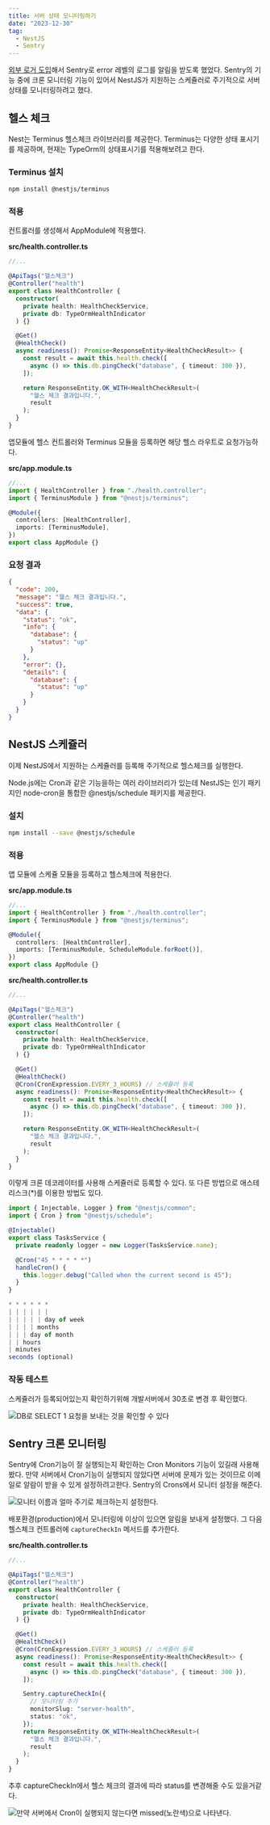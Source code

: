 ```yaml
---
title: 서버 상태 모니터링하기
date: "2023-12-30"
tag:
  - NestJS
  - Sentry
---
```


[외부 로거 도입](./external-logger.md)해서 Sentry로 error 레벨의 로그를 알림을 받도록 했었다.
Sentry의 기능 중에 크론 모니터링 기능이 있어서 NestJS가 지원하는 스케쥴러로 주기적으로 서버 상태를 모니터링하려고 했다.

<!--end-->

## 헬스 체크

Nest는 Terminus 헬스체크 라이브러리를 제공한다. Terminus는 다양한 상태 표시기를 제공하며,
현재는 TypeOrm의 상태표시기를 적용해보려고 한다.

### Terminus 설치

```bash
npm install @nestjs/terminus
```

### 적용

컨트롤러를 생성해서 AppModule에 적용했다.

**src/health.controller.ts**

```ts
//...

@ApiTags("헬스체크")
@Controller("health")
export class HealthController {
  constructor(
    private health: HealthCheckService,
    private db: TypeOrmHealthIndicator
  ) {}

  @Get()
  @HealthCheck()
  async readiness(): Promise<ResponseEntity<HealthCheckResult>> {
    const result = await this.health.check([
      async () => this.db.pingCheck("database", { timeout: 300 }),
    ]);

    return ResponseEntity.OK_WITH<HealthCheckResult>(
      "헬스 체크 결과입니다.",
      result
    );
  }
}
```

앱모듈에 헬스 컨트롤러와 Terminus 모듈을 등록하면 해당 헬스 라우트로 요청가능하다.

**src/app.module.ts**

```ts
//...
import { HealthController } from "./health.controller";
import { TerminusModule } from "@nestjs/terminus";

@Module({
  controllers: [HealthController],
  imports: [TerminusModule],
})
export class AppModule {}
```

### 요청 결과

```json
{
  "code": 200,
  "message": "헬스 체크 결과입니다.",
  "success": true,
  "data": {
    "status": "ok",
    "info": {
      "database": {
        "status": "up"
      }
    },
    "error": {},
    "details": {
      "database": {
        "status": "up"
      }
    }
  }
}
```

## NestJS 스케쥴러

이제 NestJS에서 지원하는 스케쥴러를 등록해 주기적으로 헬스체크를 실행한다.

Node.js에는 Cron과 같은 기능을하는 여러 라이브러리가 있는데 NestJS는 인기 패키지인 node-cron을 통합한
@nestjs/schedule 패키지를 제공한다.

### 설치

```bash
npm install --save @nestjs/schedule
```

### 적용

앱 모듈에 스케쥴 모듈을 등록하고 헬스체크에 적용한다.

**src/app.module.ts**

```ts
//...
import { HealthController } from "./health.controller";
import { TerminusModule } from "@nestjs/terminus";

@Module({
  controllers: [HealthController],
  imports: [TerminusModule, ScheduleModule.forRoot()],
})
export class AppModule {}
```

**src/health.controller.ts**

```ts
//...

@ApiTags("헬스체크")
@Controller("health")
export class HealthController {
  constructor(
    private health: HealthCheckService,
    private db: TypeOrmHealthIndicator
  ) {}

  @Get()
  @HealthCheck()
  @Cron(CronExpression.EVERY_3_HOURS) // 스케쥴러 등록
  async readiness(): Promise<ResponseEntity<HealthCheckResult>> {
    const result = await this.health.check([
      async () => this.db.pingCheck("database", { timeout: 300 }),
    ]);

    return ResponseEntity.OK_WITH<HealthCheckResult>(
      "헬스 체크 결과입니다.",
      result
    );
  }
}
```

이렇게 크론 데코레이터를 사용해 스케쥴러로 등록할 수 있다.
또 다른 방법으로 애스테리스크(\*)를 이용한 방법도 있다.

```ts
import { Injectable, Logger } from "@nestjs/common";
import { Cron } from "@nestjs/schedule";

@Injectable()
export class TasksService {
  private readonly logger = new Logger(TasksService.name);

  @Cron("45 * * * * *")
  handleCron() {
    this.logger.debug("Called when the current second is 45");
  }
}
```

```ts
* * * * * *
| | | | | |
| | | | | day of week
| | | | months
| | | day of month
| | hours
| minutes
seconds (optional)
```

### 작동 테스트

스케쥴러가 등록되어있는지 확인하기위해 개발서버에서 30초로 변경 후 확인했다.

![DB로 `SELECT 1` 요청을 보내는 것을 확인할 수 있다](https://github.com/develop-pix/dump-in-Admin-BE/assets/96982072/62e25d24-ec50-4147-8c25-0bf016abcbb5)

## Sentry 크론 모니터링

Sentry에 Cron기능이 잘 실행되는지 확인하는 Cron Monitors 기능이 있길래 사용해봤다.
만약 서버에서 Cron기능이 실행되지 않았다면 서버에 문제가 있는 것이므로 이메일로 알람이 받을 수 있게 설정하려고한다.
Sentry의 Crons에서 모니터 설정을 해준다.

![모니터 이름과 얼마 주기로 체크하는지 설정한다.](https://github.com/develop-pix/dump-in-Admin-BE/assets/96982072/d2145fe0-3f1a-4e47-845c-52a909a46c5b)

배포환경(production)에서 모니터링에 이상이 있으면 알림을 보내게 설정했다.
그 다음 헬스체크 컨트롤러에 `captureCheckIn` 메서드를 추가한다.

**src/health.controller.ts**

```ts
//...

@ApiTags("헬스체크")
@Controller("health")
export class HealthController {
  constructor(
    private health: HealthCheckService,
    private db: TypeOrmHealthIndicator
  ) {}

  @Get()
  @HealthCheck()
  @Cron(CronExpression.EVERY_3_HOURS) // 스케쥴러 등록
  async readiness(): Promise<ResponseEntity<HealthCheckResult>> {
    const result = await this.health.check([
      async () => this.db.pingCheck("database", { timeout: 300 }),
    ]);

    Sentry.captureCheckIn({
      // 모니터링 추가
      monitorSlug: "server-health",
      status: "ok",
    });
    return ResponseEntity.OK_WITH<HealthCheckResult>(
      "헬스 체크 결과입니다.",
      result
    );
  }
}
```

추후 captureCheckIn에서 헬스 체크의 결과에 따라 status를 변경해줄 수도 있을거같다.

![만약 서버에서 Cron이 실행되지 않는다면 missed(노란색)으로 나타낸다.](https://github.com/develop-pix/dump-in-Admin-BE/assets/96982072/ddd419d5-22b0-4751-92e2-d14b7d52e4ed)
